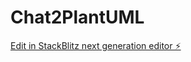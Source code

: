 # Chat2PlantUML

[Edit in StackBlitz next generation editor ⚡️](https://stackblitz.com/~/github.com/zhangweijp/Chat2PlantUML)